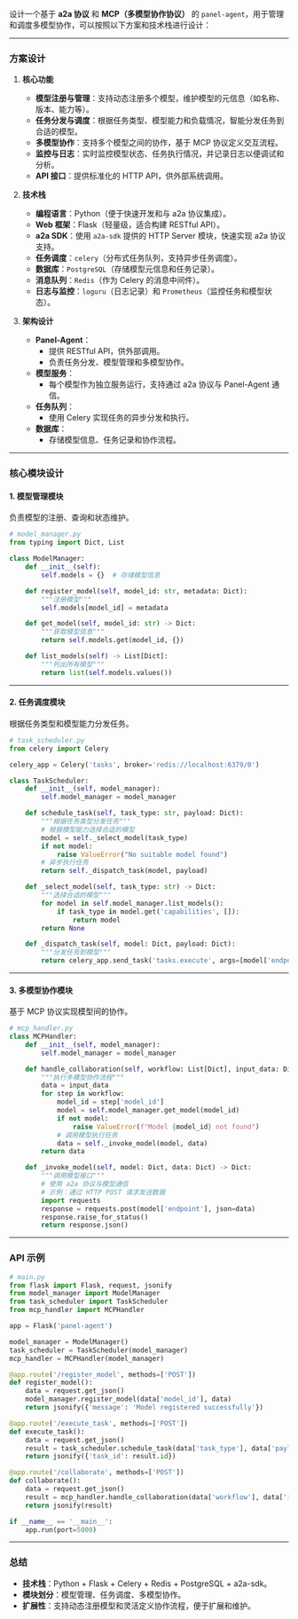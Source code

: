 设计一个基于 **a2a 协议** 和 **MCP（多模型协作协议）** 的 `panel-agent`，用于管理和调度多模型协作，可以按照以下方案和技术栈进行设计：

---

### **方案设计**

1. **核心功能**
   - **模型注册与管理**：支持动态注册多个模型，维护模型的元信息（如名称、版本、能力等）。
   - **任务分发与调度**：根据任务类型、模型能力和负载情况，智能分发任务到合适的模型。
   - **多模型协作**：支持多个模型之间的协作，基于 MCP 协议定义交互流程。
   - **监控与日志**：实时监控模型状态、任务执行情况，并记录日志以便调试和分析。
   - **API 接口**：提供标准化的 HTTP API，供外部系统调用。

2. **技术栈**
   - **编程语言**：Python（便于快速开发和与 a2a 协议集成）。
   - **Web 框架**：Flask（轻量级，适合构建 RESTful API）。
   - **a2a SDK**：使用 `a2a-sdk` 提供的 HTTP Server 模块，快速实现 a2a 协议支持。
   - **任务调度**：`celery`（分布式任务队列，支持异步任务调度）。
   - **数据库**：`PostgreSQL`（存储模型元信息和任务记录）。
   - **消息队列**：`Redis`（作为 Celery 的消息中间件）。
   - **日志与监控**：`loguru`（日志记录）和 `Prometheus`（监控任务和模型状态）。

3. **架构设计**
   - **Panel-Agent**：
     - 提供 RESTful API，供外部调用。
     - 负责任务分发、模型管理和多模型协作。
   - **模型服务**：
     - 每个模型作为独立服务运行，支持通过 a2a 协议与 Panel-Agent 通信。
   - **任务队列**：
     - 使用 Celery 实现任务的异步分发和执行。
   - **数据库**：
     - 存储模型信息、任务记录和协作流程。

---

### **核心模块设计**

#### 1. **模型管理模块**
负责模型的注册、查询和状态维护。

```python
# model_manager.py
from typing import Dict, List

class ModelManager:
    def __init__(self):
        self.models = {}  # 存储模型信息

    def register_model(self, model_id: str, metadata: Dict):
        """注册模型"""
        self.models[model_id] = metadata

    def get_model(self, model_id: str) -> Dict:
        """获取模型信息"""
        return self.models.get(model_id, {})

    def list_models(self) -> List[Dict]:
        """列出所有模型"""
        return list(self.models.values())
```

---

#### 2. **任务调度模块**
根据任务类型和模型能力分发任务。

```python
# task_scheduler.py
from celery import Celery

celery_app = Celery('tasks', broker='redis://localhost:6379/0')

class TaskScheduler:
    def __init__(self, model_manager):
        self.model_manager = model_manager

    def schedule_task(self, task_type: str, payload: Dict):
        """根据任务类型分发任务"""
        # 根据模型能力选择合适的模型
        model = self._select_model(task_type)
        if not model:
            raise ValueError("No suitable model found")
        # 异步执行任务
        return self._dispatch_task(model, payload)

    def _select_model(self, task_type: str) -> Dict:
        """选择合适的模型"""
        for model in self.model_manager.list_models():
            if task_type in model.get('capabilities', []):
                return model
        return None

    def _dispatch_task(self, model: Dict, payload: Dict):
        """分发任务到模型"""
        return celery_app.send_task('tasks.execute', args=[model['endpoint'], payload])
```

---

#### 3. **多模型协作模块**
基于 MCP 协议实现模型间的协作。

```python
# mcp_handler.py
class MCPHandler:
    def __init__(self, model_manager):
        self.model_manager = model_manager

    def handle_collaboration(self, workflow: List[Dict], input_data: Dict):
        """执行多模型协作流程"""
        data = input_data
        for step in workflow:
            model_id = step['model_id']
            model = self.model_manager.get_model(model_id)
            if not model:
                raise ValueError(f"Model {model_id} not found")
            # 调用模型执行任务
            data = self._invoke_model(model, data)
        return data

    def _invoke_model(self, model: Dict, data: Dict) -> Dict:
        """调用模型接口"""
        # 使用 a2a 协议与模型通信
        # 示例：通过 HTTP POST 请求发送数据
        import requests
        response = requests.post(model['endpoint'], json=data)
        response.raise_for_status()
        return response.json()
```

---

### **API 示例**

```python
# main.py
from flask import Flask, request, jsonify
from model_manager import ModelManager
from task_scheduler import TaskScheduler
from mcp_handler import MCPHandler

app = Flask('panel-agent')

model_manager = ModelManager()
task_scheduler = TaskScheduler(model_manager)
mcp_handler = MCPHandler(model_manager)

@app.route('/register_model', methods=['POST'])
def register_model():
    data = request.get_json()
    model_manager.register_model(data['model_id'], data)
    return jsonify({'message': 'Model registered successfully'})

@app.route('/execute_task', methods=['POST'])
def execute_task():
    data = request.get_json()
    result = task_scheduler.schedule_task(data['task_type'], data['payload'])
    return jsonify({'task_id': result.id})

@app.route('/collaborate', methods=['POST'])
def collaborate():
    data = request.get_json()
    result = mcp_handler.handle_collaboration(data['workflow'], data['input_data'])
    return jsonify(result)

if __name__ == '__main__':
    app.run(port=5000)
```

---

### **总结**
- **技术栈**：Python + Flask + Celery + Redis + PostgreSQL + a2a-sdk。
- **模块划分**：模型管理、任务调度、多模型协作。
- **扩展性**：支持动态注册模型和灵活定义协作流程，便于扩展和维护。